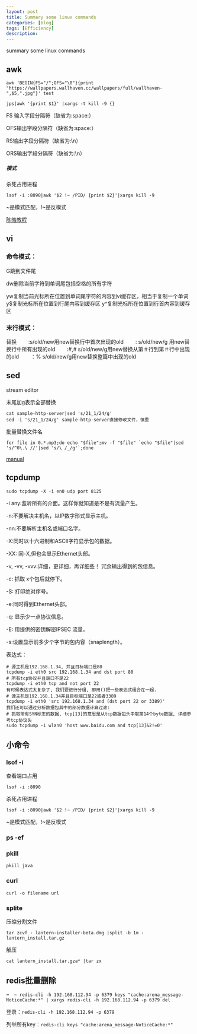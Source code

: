 ```yaml
---
layout: post
title: Summary some linux commands 
categories: [blog]
tags: [Efficiency]
description: 
---
```


summary some linux commands 

## awk

```
awk 'BEGIN{FS="/";OFS="\0"}{print "https://wallpapers.wallhaven.cc/wallpapers/full/wallhaven-",$5,".jpg"}' test
```
```
jps|awk '{print $1}' |xargs -t kill -9 {}
```

FS 输入字段分隔符（缺省为:space:）

OFS输出字段分隔符（缺省为:space:）

RS输出字段分隔符（缺省为:\n）

ORS输出字段分隔符（缺省为:\n）

##### 模式

杀死占用进程

`lsof -i :8090|awk '$2 !~ /PID/ {print $2}'|xargs kill -9`

~是模式匹配，!~是反模式

[陈皓教程](http://coolshell.cn/articles/9070.html)

## vi

### 命令模式：

G跳到文件尾

dw删除当前字符到单词尾包括空格的所有字符

yw复制当前光标所在位置到单词尾字符的内容到vi缓存区，相当于复制一个单词
y$复制光标所在位置到行尾内容到缓存区
y^复制光标所在位置到行首内容到缓存区

### 末行模式：

替换
　　:s/old/new用new替换行中首次出现的old
　　: s/old/new/g 用new替换行中所有出现的old
　　:#,# s/old/new/g用new替换从第＃行到第＃行中出现的old
　　：% s/old/new/g用new替换整篇中出现的old

## sed

stream editor

末尾加g表示全部替换

```
cat sample-http-server|sed 's/21_1/24/g'
sed -i 's/21_1/24/g' sample-http-server直接修改文件，慎重
```

批量替换文件名

```shell
for file in 0.*.mp3;do echo "$file";mv -f "$file" `echo "$file"|sed 's/^0\.\ //'|sed 's/\ /_/g'`;done
```



[manual](http://coolshell.cn/articles/9104.html)

## tcpdump

`sudo tcpdump -X -i en0 udp port 8125`

-i any:监听所有的介面。这样你就知道是不是有流量产生。

-n:不要解决主机名，以IP数字形式显示主机。

-nn:不要解析主机名或端口名字。

-X:同时以十六进制和ASCII字符显示包的数据。

-XX: 同-X,但也会显示Ethernet头部。

-v, -vv, -vvv:详细，更详细，再详细些！ 冗余输出得到的包信息。

-c: 抓取 x个包后就停下。

-S: 打印绝对序号。

-e:同时得到Ethernet头部。

-q: 显示少一点协议信息。

-E: 用提供的密钥解密IPSEC 流量。

-s:设置显示前多少个字节的包内容（snaplength）。

表达式：

```
# 源主机是192.168.1.34, 并且目标端口是80
tcpdump -i eth0 src 192.168.1.34 and dst port 80
# 所有tcp协议并且端口不是22
tcpdump -i eth0 tcp and not port 22
有时候表达式太复杂了, 我们要进行分组, 即用()把一些表达式组合在一起.
# 源主机是192.168.1.34并且目标端口是22或者3389
tcpdump -i eth0 'src 192.168.1.34 and (dst port 22 or 3389)'
我们还可以通过分析数据包其中的部分数据计算过滤:
# 抓取带有SYN标志的数据, tcp[13]的意思是从tcp数据包头中取第14个byte数据, 详细参考tcp协议头
sudo tcpdump -i wlan0 'host www.baidu.com and tcp[13]&2!=0'
```

## 小命令

### lsof -i

查看端口占用

`lsof -i :8090`

杀死占用进程

`lsof -i :8090|awk '$2 !~ /PID/ {print $2}'|xargs kill -9`

~是模式匹配，!~是反模式



### ps -ef



### pkill

`pkill java`

### curl

```shell
curl -o filename url
```

### splite
压缩分割文件
```
tar zcvf - lantern-installer-beta.dmg |split -b 1m - lantern_install.tar.gz
```
解压
```
cat lantern_install.tar.gza* |tar zx
```



## redis批量删除

```
➜  ~ redis-cli -h 192.168.112.94 -p 6379 keys "cache:arena_message-NoticeCache:*" | xargs redis-cli -h 192.168.112.94 -p 6379 del
```

登录：`redis-cli -h 192.168.112.94 -p 6379`

列举所有key：`redis-cli keys "cache:arena_message-NoticeCache:*" `